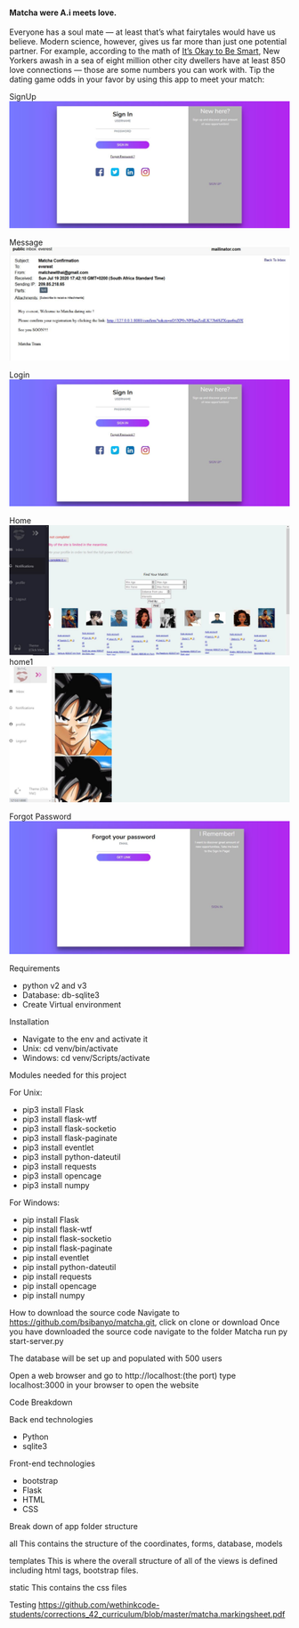 #### Matcha were A.i meets love.

Everyone has a soul mate — at least that’s what fairytales would have us believe. Modern science, however, gives us far more than just one potential partner. For example, according to the math of <a class="mr-2" href="https://www.youtube.com/watch?v=TekbxvnvYb8&list=TL-Vsh7kSzD2Y"> It’s Okay to Be Smart</a>,
    New Yorkers awash in a sea of eight million other city dwellers have at least 850 love connections — those are some numbers you can work with.
    Tip the dating game odds in your favor by using this app to meet your match:
    
    
SignUp![SignUp](/images/signIn.JPG)

Message![Message](/images/confirm.JPG)

Login![Login](/images/signIn.JPG)

Home![Home](/images/home.JPG)
home1![Home1](/images/home1.JPG)

Forgot Password![Forgot Password](/images/forgot.JPG)




Requirements
* python v2 and v3
* Database: db-sqlite3
* Create Virtual environment


Installation
* Navigate to the env and activate it
* Unix: cd venv/bin/activate
* Windows: cd venv/Scripts/activate

Modules needed for this project

For Unix:
* pip3 install Flask
* pip3 install flask-wtf
* pip3 install flask-socketio
* pip3 install flask-paginate
* pip3 install eventlet
* pip3 install python-dateutil
* pip3 install requests
* pip3 install opencage
* pip3 install numpy

For Windows:
* pip install Flask
* pip install flask-wtf
* pip install flask-socketio
* pip install flask-paginate
* pip install eventlet
* pip install python-dateutil
* pip install requests
* pip install opencage
* pip install numpy

How to download the source code
Navigate to https://github.com/bsibanyo/matcha.git, click on clone or download
Once you have downloaded the source code navigate to the folder Matcha
run py start-server.py

The database will be set up and populated with 500 users

Open a web browser and go to http://localhost:(the port)
type localhost:3000 in your browser to open the website


Code Breakdown

Back end technologies
* Python
* sqlite3

Front-end technologies
* bootstrap
* Flask
* HTML
* CSS

Break down of app folder structure

all
This contains the structure of the coordinates, forms, database, models

templates
This is where the overall structure of all of the views is defined including html tags, bootstrap files.

static
This contains the css files


Testing
https://github.com/wethinkcode-students/corrections_42_curriculum/blob/master/matcha.markingsheet.pdf




